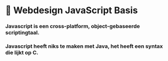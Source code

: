 # 📖 Webdesign JavaScript Basis
### Javascript is een cross-platform, object-gebaseerde scriptingtaal.
### Javascript heeft niks te maken met Java, het heeft een syntax die lijkt op C.
